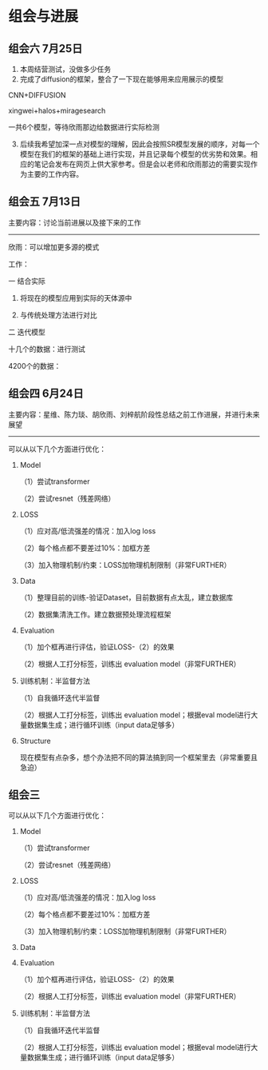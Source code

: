# 组会与进展

## 组会六 7月25日

1. 本周结营测试，没做多少任务
2. 完成了diffusion的框架，整合了一下现在能够用来应用展示的模型

CNN+DIFFUSION

xingwei+halos+miragesearch

一共6个模型，等待欣雨那边给数据进行实际检测

3. 后续我希望加深一点对模型的理解，因此会按照SR模型发展的顺序，对每一个模型在我们的框架的基础上进行实现，并且记录每个模型的优劣势和效果。相应的笔记会发布在网页上供大家参考。但是会以老师和欣雨那边的需要实现作为主要的工作内容。



## 组会五 7月13日

主要内容：讨论当前进展以及接下来的工作

---

欣雨：可以增加更多源的模式

工作：

一 结合实际

1. 将现在的模型应用到实际的天体源中

2. 与传统处理方法进行对比

二 迭代模型

十几个的数据：进行测试

4200个的数据：

## 组会四 6月24日

主要内容：星维、陈力琰、胡欣雨、刘梓航阶段性总结之前工作进展，并进行未来展望

---

可以从以下几个方面进行优化：

1. Model

    （1）尝试transformer

    （2）尝试resnet（残差网络）

2. LOSS

    （1）应对高/低流强差的情况：加入log loss

    （2）每个格点都不要差过10%：加框方差

    （3）加入物理机制/约束：LOSS加物理机制限制（非常FURTHER）

3. Data

    （1）整理目前的训练-验证Dataset，目前数据有点太乱，建立数据库

    （2）数据集清洗工作。建立数据预处理流程框架

4. Evaluation

    （1）加个框再进行评估，验证LOSS-（2）的效果

    （2）根据人工打分标签，训练出 evaluation model（非常FURTHER）

5. 训练机制：半监督方法

    （1）自我循环迭代半监督

    （2）根据人工打分标签，训练出 evaluation model；根据eval model进行大量数据集生成；进行循环训练（input data足够多）

6. Structure

    现在模型有点杂多，想个办法把不同的算法搞到同一个框架里去（非常重要且急迫）

## 组会三

可以从以下几个方面进行优化：

1. Model

    （1）尝试transformer

    （2）尝试resnet（残差网络）

2. LOSS

    （1）应对高/低流强差的情况：加入log loss

    （2）每个格点都不要差过10%：加框方差

    （3）加入物理机制/约束：LOSS加物理机制限制（非常FURTHER）

3. Data


4. Evaluation

    （1）加个框再进行评估，验证LOSS-（2）的效果

    （2）根据人工打分标签，训练出 evaluation model（非常FURTHER）

5. 训练机制：半监督方法

    （1）自我循环迭代半监督

    （2）根据人工打分标签，训练出 evaluation model；根据eval model进行大量数据集生成；进行循环训练（input data足够多）

